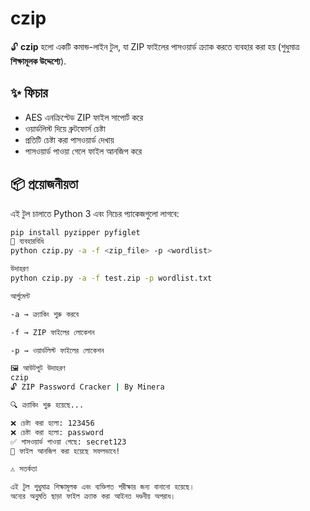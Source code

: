 # czip

🔓 **czip** হলো একটি কমান্ড-লাইন টুল, যা ZIP ফাইলের পাসওয়ার্ড ক্র্যাক করতে ব্যবহার করা হয় (শুধুমাত্র **শিক্ষামূলক উদ্দেশ্যে**).  

## ✨ ফিচার
- AES এনক্রিপ্টেড ZIP ফাইল সাপোর্ট করে  
- ওয়ার্ডলিস্ট দিয়ে ব্রুটফোর্স চেষ্টা  
- প্রতিটি চেষ্টা করা পাসওয়ার্ড দেখায়  
- পাসওয়ার্ড পাওয়া গেলে ফাইল আনজিপ করে  

## 📦 প্রয়োজনীয়তা
এই টুল চালাতে Python 3 এবং নিচের প্যাকেজগুলো লাগবে:  

```bash
pip install pyzipper pyfiglet
🚀 ব্যবহারবিধি
python czip.py -a -f <zip_file> -p <wordlist>

উদাহরণ
python czip.py -a -f test.zip -p wordlist.txt

আর্গুমেন্ট

-a → ক্র্যাকিং শুরু করবে

-f → ZIP ফাইলের লোকেশন

-p → ওয়ার্ডলিস্ট ফাইলের লোকেশন

🖼 আউটপুট উদাহরণ
czip
🔓 ZIP Password Cracker | By Minera

🔍 ক্র্যাকিং শুরু হয়েছে...

❌ চেষ্টা করা হলো: 123456
❌ চেষ্টা করা হলো: password
✅ পাসওয়ার্ড পাওয়া গেছে: secret123
📁 ফাইল আনজিপ করা হয়েছে সফলভাবে!

⚠️ সতর্কতা

এই টুল শুধুমাত্র শিক্ষামূলক এবং ব্যক্তিগত পরীক্ষার জন্য বানানো হয়েছে।
অন্যের অনুমতি ছাড়া ফাইল ক্র্যাক করা আইনত দণ্ডনীয় অপরাধ।
